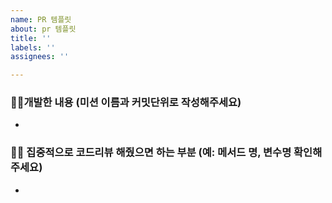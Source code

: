 ```yaml
---
name: PR 템플릿
about: pr 템플릿
title: ''
labels: ''
assignees: ''

---
```


### ✍🏻개발한 내용 (미션 이름과 커밋단위로 작성해주세요)
-

### 🙏🏻  집중적으로 코드리뷰 해줬으면 하는 부분 (예: 메서드 명, 변수명 확인해주세요)
-
